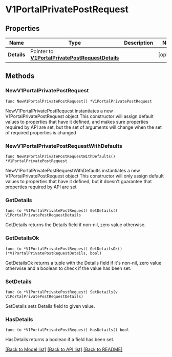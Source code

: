 # V1PortalPrivatePostRequest

## Properties

Name | Type | Description | Notes
------------ | ------------- | ------------- | -------------
**Details** | Pointer to [**V1PortalPrivatePostRequestDetails**](V1PortalPrivatePostRequestDetails.md) |  | [optional] 

## Methods

### NewV1PortalPrivatePostRequest

`func NewV1PortalPrivatePostRequest() *V1PortalPrivatePostRequest`

NewV1PortalPrivatePostRequest instantiates a new V1PortalPrivatePostRequest object
This constructor will assign default values to properties that have it defined,
and makes sure properties required by API are set, but the set of arguments
will change when the set of required properties is changed

### NewV1PortalPrivatePostRequestWithDefaults

`func NewV1PortalPrivatePostRequestWithDefaults() *V1PortalPrivatePostRequest`

NewV1PortalPrivatePostRequestWithDefaults instantiates a new V1PortalPrivatePostRequest object
This constructor will only assign default values to properties that have it defined,
but it doesn't guarantee that properties required by API are set

### GetDetails

`func (o *V1PortalPrivatePostRequest) GetDetails() V1PortalPrivatePostRequestDetails`

GetDetails returns the Details field if non-nil, zero value otherwise.

### GetDetailsOk

`func (o *V1PortalPrivatePostRequest) GetDetailsOk() (*V1PortalPrivatePostRequestDetails, bool)`

GetDetailsOk returns a tuple with the Details field if it's non-nil, zero value otherwise
and a boolean to check if the value has been set.

### SetDetails

`func (o *V1PortalPrivatePostRequest) SetDetails(v V1PortalPrivatePostRequestDetails)`

SetDetails sets Details field to given value.

### HasDetails

`func (o *V1PortalPrivatePostRequest) HasDetails() bool`

HasDetails returns a boolean if a field has been set.


[[Back to Model list]](../README.md#documentation-for-models) [[Back to API list]](../README.md#documentation-for-api-endpoints) [[Back to README]](../README.md)


